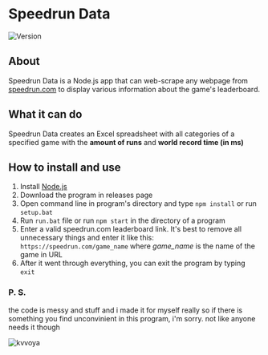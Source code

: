 # Speedrun Data

![Version](https://img.shields.io/badge/version-1.1.0-8A2BE2)

## About

Speedrun Data is a Node.js app that can web-scrape any webpage from [speedrun.com](https://speedrun.com) to display various information about the game's leaderboard.

## What it can do

Speedrun Data creates an Excel spreadsheet with all categories of a specified game with the **amount of runs** and **world record time (in ms)**

## How to install and use

1. Install [Node.js](https://nodejs.org)
2. Download the program in releases page
3. Open command line in program's directory and type `npm install` or run `setup.bat`
4. Run `run.bat` file or run `npm start` in the directory of a program
5. Enter a valid speedrun.com leaderboard link. It's best to remove all unnecessary things and enter it like this: `https://speedrun.com/game_name` where _game_name_ is the name of the game in URL
6. After it went through everything, you can exit the program by typing `exit`

### P. S.

the code is messy and stuff and i made it for myself really so if there is something you find unconvinient in this program, i'm sorry. not like anyone needs it though

![kvvoya](https://cdn.discordapp.com/attachments/1109333014196006955/1130879987067658270/Untitled-1.png)